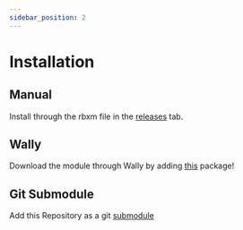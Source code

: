 ```yaml
---
sidebar_position: 2
---
```


# Installation

## Manual

Install through the rbxm file in the [releases](https://github.com/noahrepublic/DataKeep/releases) tab.

## Wally

Download the module through Wally by adding [this](https://wally.run/package/noahrepublic/datakeep) package!

## Git Submodule

Add this Repository as a git [submodule](https://gist.github.com/gitaarik/8735255)
